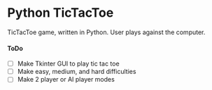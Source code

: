 # Python TicTacToe

TicTacToe game, written in Python. User plays against the computer.

#### ToDo
- [ ] Make Tkinter GUI to play tic tac toe
- [ ] Make easy, medium, and hard difficulties
- [ ] Make 2 player or AI player modes
